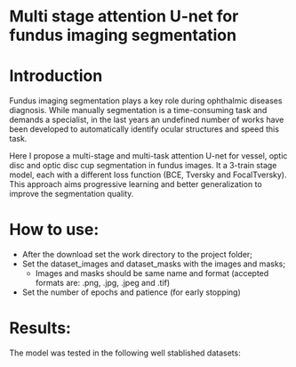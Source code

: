 # Multi stage attention U-net for fundus imaging segmentation
# Introduction
Fundus imaging segmentation plays a key role during ophthalmic diseases diagnosis. While manually segmentation is a time-consuming task and demands a specialist, in the last years an undefined number of works have been developed to automatically identify ocular structures and speed this task.

Here I propose a multi-stage and multi-task attention U-net for vessel, optic disc and optic disc cup segmentation in fundus images. It a 3-train stage model, each with a different loss function (BCE, Tversky and FocalTversky). This approach aims progressive learning and better generalization to improve the segmentation quality. 

# How to use:
- After the download set the work directory to the project folder;
- Set the dataset_images and dataset_masks with the images and masks;
  - Images and masks should be same name and format (accepted formats are: .png, .jpg, .jpeg and .tif)
- Set the number of epochs and patience (for early stopping)

# Results:
The model was tested in the following well stablished datasets: 
